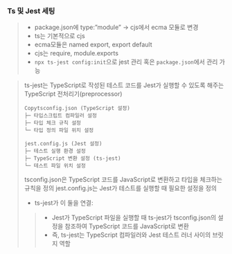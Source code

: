 ### Ts 및 Jest 세팅

> - package.json에 type:”module” → cjs에서 ecma 모듈로 변경
> - ts는 기본적으로 cjs
> - ecma모듈은 named export, export default
> - cjs는 require, module.exports
> - `npx ts-jest config:init`으로 jest 관리 혹은 `package.json`에서 관리 가능

> ts-jest는 TypeScript로 작성된 테스트 코드를 Jest가 실행할 수 있도록 해주는 TypeScript 전처리기(preprocessor)
>
> ```text
> Copytsconfig.json (TypeScript 설정)
> ├─ 타입스크립트 컴파일러 설정
> ├─ 타입 체크 규칙 설정
> └─ 타입 정의 파일 위치 설정
>
> jest.config.js (Jest 설정)
> ├─ 테스트 실행 환경 설정
> ├─ TypeScript 변환 설정 (ts-jest)
> └─ 테스트 파일 위치 설정
> ```
>
> tsconfig.json은 TypeScript 코드를 JavaScript로 변환하고 타입을 체크하는 규칙을 정의
> jest.config.js는 Jest가 테스트를 실행할 때 필요한 설정을 정의
>
> - ts-jest가 이 둘을 연결:
>
> > - Jest가 TypeScript 파일을 실행할 때 ts-jest가 tsconfig.json의 설정을 참조하여 TypeScript 코드를 JavaScript로 변환
> > - 즉, ts-jest는 TypeScript 컴파일러와 Jest 테스트 러너 사이의 브릿지 역할
